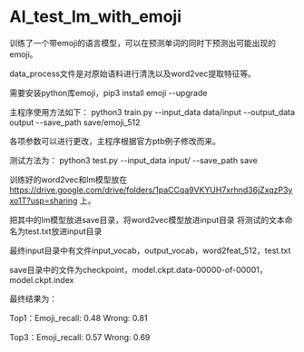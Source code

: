 # AI_test_lm_with_emoji

训练了一个带emoji的语言模型，可以在预测单词的同时下预测出可能出现的emoji。

data_process文件是对原始语料进行清洗以及word2vec提取特征等。

需要安装python库emoji，pip3 install emoji --upgrade

主程序使用方法如下：
python3 train.py --input_data data/input --output_data output --save_path save/emoji_512

各项参数可以进行更改，主程序根据官方ptb例子修改而来。

测试方法为：
python3 test.py --input_data input/ --save_path save

训练好的word2vec和lm模型放在 https://drive.google.com/drive/folders/1paCCqa9VKYUH7xrhnd36jZxqzP3yxo1T?usp=sharing 上。

把其中的lm模型放进save目录，将word2vec模型放进input目录
将测试的文本命名为test.txt放进input目录

最终input目录中有文件input_vocab，output_vocab，word2feat_512，test.txt 

save目录中的文件为checkpoint，model.ckpt.data-00000-of-00001，model.ckpt.index

最终结果为：

Top1：Emoji_recall:  0.48 Wrong:  0.81

Top3：Emoji_recall:  0.57 Wrong:  0.69

